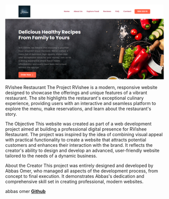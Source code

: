 ![image alt](https://github.com/abbasol/RV/blob/b15cda26aa06ab102e559feab5465323cd4c1f85/Capture.PNG)

RVishee Restaurant
The Project
RVishee is a modern, responsive website designed to showcase the offerings and unique features of a vibrant restaurant. The site highlights the restaurant's exceptional culinary experience, providing users with an interactive and seamless platform to explore the menu, make reservations, and learn about the restaurant's story.

The Objective
This website was created as part of a web development project aimed at building a professional digital presence for RVishee Restaurant. The project was inspired by the idea of combining visual appeal with practical functionality to create a website that attracts potential customers and enhances their interaction with the brand. It reflects the creator's ability to design and develop an advanced, user-friendly website tailored to the needs of a dynamic business.

About the Creator
This project was entirely designed and developed by Abbas Omer, who managed all aspects of the development process, from concept to final execution. It demonstrates Abbas's dedication and comprehensive skill set in creating professional, modern websites.

abbas omer **[Github](https://github.com/Abbasol)**
